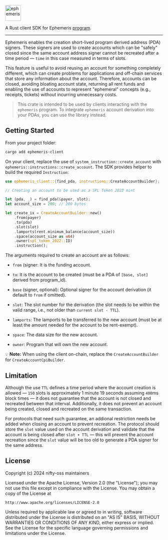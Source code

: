 <img height="50" alt="ephemeris" src="https://github.com/user-attachments/assets/3c9283a8-b4ac-4ba3-bc54-7f089d126adf"/>

A Rust client SDK for Ephemeris [program](https://github.com/nifty-oss/ephemeris).

<hr />

Ephemeris enables the creation short-lived program derived address (PDA) signers. These signers are used to create accounts which can be "safely" closed since the same account address signer cannot be recreated after a time period &mdash; `time` in this case measured in terms of slots.

This feature is useful to avoid reusing an account for something completely different, which can create problems for applications and off-chain services that store any information about the account. Therefore, accounts can be closed, avoiding bloating account state, returning all rent funds and enabling the use of accounts to represent "ephemeral" concepts (e.g., receipts, tickets) without incurring unnecessary costs.

> This crate is intended to be used by clients interacting with the `ephemeris` program. To integrate `ephemeris` account derivation into your PDAs, you can use the library instead.

## Getting Started

From your project folder:

```bash
cargo add ephemeris-client
```

On your client, replace the use of `system_instruction::create_account` with `ephemeris::instructions::create_account`. The SDK provides helper to build the required `Instruction`:
```rust
use ephemeris_client::{find_pda, instructions::CreateAccountBuilder};

// Creating an account to be used as a SPL Token 2022 mint

let (pda, _) = find_pda(&payer, slot);
let account_size = 200; // 200 bytes

let create_ix = CreateAccountBuilder::new()
    .from(payer)
    .to(pda)
    .slot(slot)
    .lamports(rent.minimum_balance(account_size))
    .space(account_size as u64)
    .owner(spl_token_2022::ID)
    .instruction();
```
The arguments required to create an account are as follows:

* `from` (signer:
  It is the funding account.

* `to`:
  It is the account to be created (must be a PDA of `[base, slot]` derived from
  program_id).

* `base` (signer, optional):
  Optional signer for the account derivation (it default to `from` if omitted).

* `slot`:
  The slot number for the derivation (the slot needs to be within the valid range,
  i.e., not older than `current slot - TTL`).

* `lamports`:
  The lamports to be transferred to the new account (must be at least the amount
  needed for the account to be rent-exempt).

* `space`:
  The data size for the new account.

* `owner`:
  Program that will own the new account.

💡 **Note:** When using the client on-chain, replace the `CreateAccountBuilder` for `CreateAccountCpiBuilder`.

## Limitation

Although the use `TTL` defines a time period where the account creation is allowed &mdash; `150` slots is approximately 1 minute 19 seconds assuming `400`ms block times &mdash; it does not guarantee that the account is not closed and recreated between that interval. Additionally, it does not prevent an account being created, closed and recreated on the same transaction.

For protocols that need such guarantee, an addional restriction needs be added when closing an account to prevent recreation. The protocol should store the `slot` value used on the account derivation and validate that the account is being closed after `slot + TTL` &mdash; this will prevent the account recreation since the `slot` value will be too old to generate a PDA signer for the same address.

## License

Copyright (c) 2024 nifty-oss maintainers

Licensed under the Apache License, Version 2.0 (the "License");
you may not use this file except in compliance with the License.
You may obtain a copy of the License at

    http://www.apache.org/licenses/LICENSE-2.0

Unless required by applicable law or agreed to in writing, software
distributed under the License is distributed on an "AS IS" BASIS,
WITHOUT WARRANTIES OR CONDITIONS OF ANY KIND, either express or implied.
See the License for the specific language governing permissions and
limitations under the License.
